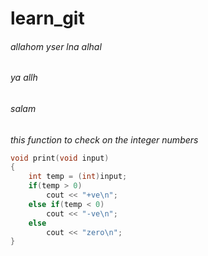# learn_git

###### allahom yser lna alhal
###### ya allh
###### salam


_this function to check on the integer numbers_
```c++
void print(void input)
{
	int temp = (int)input;
	if(temp > 0)
		cout << "+ve\n";
	else if(temp < 0)
		cout << "-ve\n";
	else
		cout << "zero\n";
}
```
